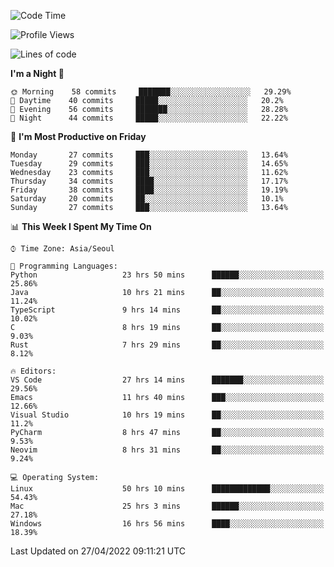 <!--START_SECTION:waka-->
![Code Time](http://img.shields.io/badge/Code%20Time-299%20hrs%2054%20mins-blue)

![Profile Views](http://img.shields.io/badge/Profile%20Views-1-blue)

![Lines of code](https://img.shields.io/badge/From%20Hello%20World%20I%27ve%20Written-1%20Million%20lines%20of%20code-blue)

**I'm a Night 🦉** 

```text
🌞 Morning    58 commits     ███████░░░░░░░░░░░░░░░░░░   29.29% 
🌆 Daytime    40 commits     █████░░░░░░░░░░░░░░░░░░░░   20.2% 
🌃 Evening    56 commits     ███████░░░░░░░░░░░░░░░░░░   28.28% 
🌙 Night      44 commits     █████░░░░░░░░░░░░░░░░░░░░   22.22%

```
📅 **I'm Most Productive on Friday** 

```text
Monday       27 commits     ███░░░░░░░░░░░░░░░░░░░░░░   13.64% 
Tuesday      29 commits     ███░░░░░░░░░░░░░░░░░░░░░░   14.65% 
Wednesday    23 commits     ███░░░░░░░░░░░░░░░░░░░░░░   11.62% 
Thursday     34 commits     ████░░░░░░░░░░░░░░░░░░░░░   17.17% 
Friday       38 commits     ████░░░░░░░░░░░░░░░░░░░░░   19.19% 
Saturday     20 commits     ██░░░░░░░░░░░░░░░░░░░░░░░   10.1% 
Sunday       27 commits     ███░░░░░░░░░░░░░░░░░░░░░░   13.64%

```


📊 **This Week I Spent My Time On** 

```text
⌚︎ Time Zone: Asia/Seoul

💬 Programming Languages: 
Python                   23 hrs 50 mins      ██████░░░░░░░░░░░░░░░░░░░   25.86% 
Java                     10 hrs 21 mins      ██░░░░░░░░░░░░░░░░░░░░░░░   11.24% 
TypeScript               9 hrs 14 mins       ██░░░░░░░░░░░░░░░░░░░░░░░   10.02% 
C                        8 hrs 19 mins       ██░░░░░░░░░░░░░░░░░░░░░░░   9.03% 
Rust                     7 hrs 29 mins       ██░░░░░░░░░░░░░░░░░░░░░░░   8.12%

🔥 Editors: 
VS Code                  27 hrs 14 mins      ███████░░░░░░░░░░░░░░░░░░   29.56% 
Emacs                    11 hrs 40 mins      ███░░░░░░░░░░░░░░░░░░░░░░   12.66% 
Visual Studio            10 hrs 19 mins      ██░░░░░░░░░░░░░░░░░░░░░░░   11.2% 
PyCharm                  8 hrs 47 mins       ██░░░░░░░░░░░░░░░░░░░░░░░   9.53% 
Neovim                   8 hrs 31 mins       ██░░░░░░░░░░░░░░░░░░░░░░░   9.24%

💻 Operating System: 
Linux                    50 hrs 10 mins      █████████████░░░░░░░░░░░░   54.43% 
Mac                      25 hrs 3 mins       ██████░░░░░░░░░░░░░░░░░░░   27.18% 
Windows                  16 hrs 56 mins      ████░░░░░░░░░░░░░░░░░░░░░   18.39%

```


 Last Updated on 27/04/2022 09:11:21 UTC
<!--END_SECTION:waka-->
